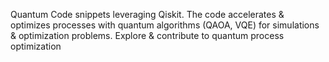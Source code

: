 Quantum Code snippets leveraging Qiskit. The code accelerates & optimizes processes with quantum algorithms (QAOA, VQE) for simulations & optimization problems. Explore & contribute to quantum process optimization
